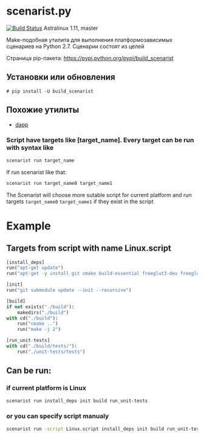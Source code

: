 # scenarist.py

[![Build Status](http://sogimu.fvds.ru:8080/buildStatus/icon?job=scenarist.py/Astralinux_1.11)](http://sogimu.fvds.ru:8080/job/scenarist.py/job/Astralinux_1.11/) Astralinux 1.11, master

Make-подобная утилита для выполнения платформозависимых сценариев на Python 2.7. Сценарии состоят из целей

Страница pip-пакета: https://pypi.python.org/pypi/build_scenarist
## Установки или обновления
```
# pip install -U build_scenarist
```

## Похожие утилиты
* [dapp](https://github.com/flant/dapp)

### Script have targets like [target_name]. Every target can be run with syntax like
```bash
scenarist run target_name
```

If run scenarist like that:
```bash
scenarist run target_name0 target_name1
```
The Scenarist will choose more sutable script for current platform and run targets ```target_name0``` ```target_name1``` if they exist in the script

# Example
## Targets from script with name Linux.script
```python
[install_deps]
run("apt-get update")
run("apt-get -y install git cmake build-essential freeglut3-dev freeglut3 libxmu-dev libxi-dev")

[init]
run("git submodule update --init --recursive")

[build]
if not exists("./build"):
    makedirs("./build")
with cd("./build"):
    run("cmake ..")
    run("make -j 2")

[run_unit-tests]
with cd("./build/tests/"):
    run("./unit-tests/tests")
```
## Can be run:
### if current platform is Linux
```bash
scenarist run install_deps init build run_unit-tests
```
### or you can specify script manualy
```bash
scenarist run -script Linux.script install_deps init build run_unit-tests
```

